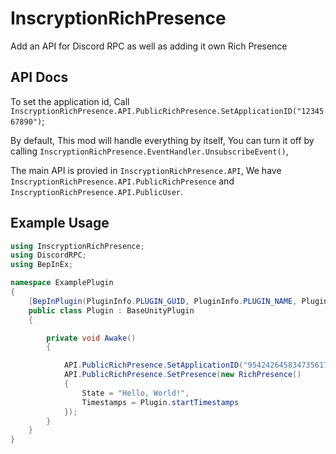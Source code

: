 # InscryptionRichPresence

Add an API for Discord RPC as well as adding it own Rich Presence

## API Docs

To set the application id, Call `InscryptionRichPresence.API.PublicRichPresence.SetApplicationID("1234567890")`;

By default, This mod will handle everything by itself, You can turn it off by calling `InscryptionRichPresence.EventHandler.UnsubscribeEvent()`,

The main API is provied in `InscryptionRichPresence.API`, We have `InscryptionRichPresence.API.PublicRichPresence` and `InscryptionRichPresence.API.PublicUser`.

## Example Usage

```cs
using InscryptionRichPresence;
using DiscordRPC;
using BepInEx;

namespace ExamplePlugin
{
    [BepInPlugin(PluginInfo.PLUGIN_GUID, PluginInfo.PLUGIN_NAME, PluginInfo.PLUGIN_VERSION)]
    public class Plugin : BaseUnityPlugin
    {

        private void Awake()
        {

            API.PublicRichPresence.SetApplicationID("954242645834735617");
            API.PublicRichPresence.SetPresence(new RichPresence()
            {
                State = "Hello, World!",
                Timestamps = Plugin.startTimestamps
            });
        }
    }
}
```